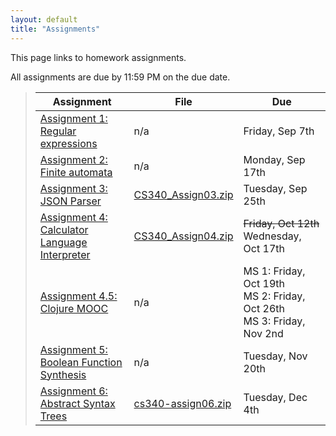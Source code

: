 ```yaml
---
layout: default
title: "Assignments"
---
```


This page links to homework assignments.

All assignments are due by 11:59 PM on the due date.

> Assignment | File | Due
> ---------- | ---- | ---
> [Assignment 1: Regular expressions](assign01.html) | n/a | Friday, Sep 7th
> [Assignment 2: Finite automata](assign02.html) | n/a | Monday, Sep 17th
> [Assignment 3: JSON Parser](assign03.html) | [CS340\_Assign03.zip](CS340_Assign03.zip) | Tuesday, Sep 25th
> [Assignment 4: Calculator Language Interpreter](assign04.html) | [CS340\_Assign04.zip](CS340_Assign04.zip) | <strike>Friday, Oct 12th</strike> Wednesday, Oct 17th
> [Assignment 4.5: Clojure MOOC](assign04_5.html) | n/a | MS 1: Friday, Oct 19th<br>MS 2: Friday, Oct 26th<br>MS 3: Friday, Nov 2nd
> [Assignment 5: Boolean Function Synthesis](assign05.html) | n/a | Tuesday, Nov 20th
> [Assignment 6: Abstract Syntax Trees](assign06.html) | [cs340-assign06.zip](cs340-assign06.zip) | Tuesday, Dec 4th

<!--
> [Assignment 7: Code Generation](assign07.html) | [cs340-assign07.zip](cs340-assign07.zip) | Tuesday, Dec 11th
-->
